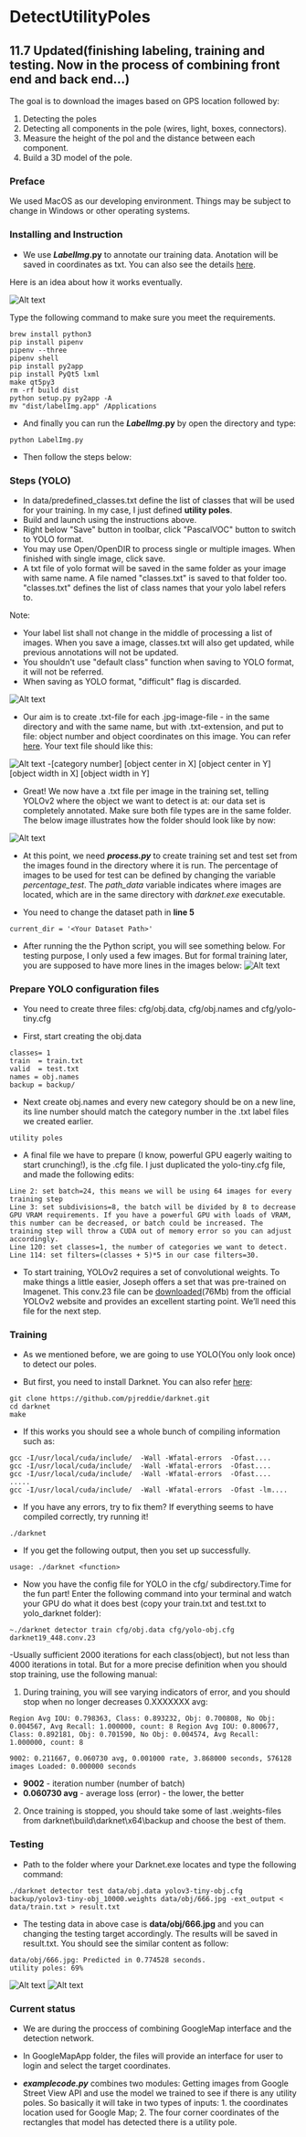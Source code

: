 # DetectUtilityPoles
## 11.7 Updated(finishing labeling, training and testing. Now in the process of combining front end and back end...)

The goal is to download the images based on GPS location followed by:
1. Detecting the poles
2. Detecting all components in the pole (wires, light, boxes, connectors).
3. Measure the height of the pol and the distance between each component.
4. Build a 3D model of the pole.

### Preface

We used MacOS as our developing environment. Things may be subject to change in Windows or other operating systems. 

### Installing and Instruction

- We use **_LabelImg_.py** to annotate our training data. Anotation will be saved in coordinates as txt. You can also see the details [here](https://github.com/tzutalin/labelImg#macos).

Here is an idea about how it works eventually.

![Alt text](https://raw.githubusercontent.com/tzutalin/labelImg/master/demo/demo3.jpg)

Type the following command to make sure you meet the requirements.

```
brew install python3
pip install pipenv
pipenv --three
pipenv shell
pip install py2app
pip install PyQt5 lxml
make qt5py3
rm -rf build dist
python setup.py py2app -A
mv "dist/labelImg.app" /Applications
```
- And finally you can run the **_LabelImg_.py** by open the directory and type:
```
python LabelImg.py
```

- Then follow the steps below:


### Steps (YOLO)
- In data/predefined_classes.txt define the list of classes that will be used for your training. In my case, I just defined **utility poles**.
- Build and launch using the instructions above.
- Right below "Save" button in toolbar, click "PascalVOC" button to switch to YOLO format.
- You may use Open/OpenDIR to process single or multiple images. When finished with single image, click save.
- A txt file of yolo format will be saved in the same folder as your image with same name. A file named "classes.txt" is saved to that folder too. "classes.txt" defines the list of class names that your yolo label refers to.

Note:

- Your label list shall not change in the middle of processing a list of images. When you save a image, classes.txt will also get updated, while previous annotations will not be updated.
- You shouldn't use "default class" function when saving to YOLO format, it will not be referred.
- When saving as YOLO format, "difficult" flag is discarded.

![Alt text](https://github.com/leonshen95/DetectUtilityPoles/blob/master/YOLO.jpg)

- Our aim is to create .txt-file for each .jpg-image-file - in the same directory and with the same name, but with .txt-extension, and put to file: object number and object coordinates on this image. You can refer [here](https://medium.com/@manivannan_data/how-to-train-yolov2-to-detect-custom-objects-9010df784f36). Your text file should like this:

![Alt text](https://cdn-images-1.medium.com/max/1600/0*DlB8bHOE0E8WzLik.PNG)
-[category number] [object center in X] [object center in Y] [object width in X] [object width in Y]

- Great! We now have a .txt file per image in the training set, telling YOLOv2 where the object we want to detect is at: our data set is completely annotated. Make sure both file types are in the same folder. The below image illustrates how the folder should look like by now:

![Alt text](https://github.com/leonshen95/DetectUtilityPoles/blob/master/annotated_images.jpg?raw=true)

- At this point, we need **_process.py_** to create training set and test set from the images found in the directory where it is run. The percentage of images to be used for test can be defined by changing the variable _percentage_test_. The _path_data_ variable indicates where images are located, which are in the same directory with _darknet.exe_ executable.

- You need to change the dataset path in **line 5**

```
current_dir = '<Your Dataset Path>'
```
- After running the the Python script, you will see something below. For testing purpose, I only used a few images. But for formal training later, you are supposed to have more lines in the images below:
![Alt text](https://github.com/leonshen95/DetectUtilityPoles/blob/master/train_test.jpg?raw=true)

### Prepare YOLO configuration files
- You need to create three files: cfg/obj.data, cfg/obj.names and cfg/yolo-tiny.cfg

- First, start creating the obj.data

```
classes= 1  
train  = train.txt  
valid  = test.txt  
names = obj.names  
backup = backup/
```
- Next create obj.names and every new category should be on a new line, its line number should match the category number in the .txt label files we created earlier.
```
utility poles
```
- A final file we have to prepare (I know, powerful GPU eagerly waiting to start crunching!), is the .cfg file. I just duplicated the yolo-tiny.cfg file, and made the following edits:
```
Line 2: set batch=24, this means we will be using 64 images for every training step
Line 3: set subdivisions=8, the batch will be divided by 8 to decrease GPU VRAM requirements. If you have a powerful GPU with loads of VRAM, this number can be decreased, or batch could be increased. The training step will throw a CUDA out of memory error so you can adjust accordingly.
Line 120: set classes=1, the number of categories we want to detect.
Line 114: set filters=(classes + 5)*5 in our case filters=30.
```
- To start training, YOLOv2 requires a set of convolutional weights. To make things a little easier, Joseph offers a set that was pre-trained on Imagenet. This conv.23 file can be [downloaded](https://pjreddie.com/media/files/darknet19_448.conv.23)(76Mb) from the official YOLOv2 website and provides an excellent starting point. We’ll need this file for the next step.

### Training

- As we mentioned before, we are going to use YOLO(You only look once) to detect our poles.

- But first, you need to install Darknet. You can also refer [here](https://github.com/tzutalin/labelImg#macos):
```
git clone https://github.com/pjreddie/darknet.git
cd darknet
make
```
- If this works you should see a whole bunch of compiling information such as:
```mkdir -p obj
gcc -I/usr/local/cuda/include/  -Wall -Wfatal-errors  -Ofast....
gcc -I/usr/local/cuda/include/  -Wall -Wfatal-errors  -Ofast....
gcc -I/usr/local/cuda/include/  -Wall -Wfatal-errors  -Ofast....
.....
gcc -I/usr/local/cuda/include/  -Wall -Wfatal-errors  -Ofast -lm....
```
- If you have any errors, try to fix them? If everything seems to have compiled correctly, try running it!
```
./darknet
```
- If you get the following output, then you set up successfully.
```
usage: ./darknet <function>
```
- Now you have the config file for YOLO in the cfg/ subdirectory.Time for the fun part! Enter the following command into your terminal and watch your GPU do what it does best (copy your train.txt and test.txt to yolo_darknet folder):
```
~./darknet detector train cfg/obj.data cfg/yolo-obj.cfg darknet19_448.conv.23
```
-Usually sufficient 2000 iterations for each class(object), but not less than 4000 iterations in total. But for a more precise definition when you should stop training, use the following manual:

1. During training, you will see varying indicators of error, and you should stop when no longer decreases 0.XXXXXXX avg:
```
Region Avg IOU: 0.798363, Class: 0.893232, Obj: 0.700808, No Obj: 0.004567, Avg Recall: 1.000000, count: 8 Region Avg IOU: 0.800677, Class: 0.892181, Obj: 0.701590, No Obj: 0.004574, Avg Recall: 1.000000, count: 8

9002: 0.211667, 0.060730 avg, 0.001000 rate, 3.868000 seconds, 576128 images Loaded: 0.000000 seconds
```
- **9002** - iteration number (number of batch)
- **0.060730 avg** - average loss (error) - the lower, the better
2. Once training is stopped, you should take some of last .weights-files from darknet\build\darknet\x64\backup and choose the best of them.

### Testing 
- Path to the folder where your Darknet.exe locates and type the following command:
```
./darknet detector test data/obj.data yolov3-tiny-obj.cfg backup/yolov3-tiny-obj_10000.weights data/obj/666.jpg -ext_output < data/train.txt > result.txt
```
- The testing data in above case is **data/obj/666.jpg** and you can changing the testing target accordingly. The results will be saved in result.txt. You should see the similar content as follow:
```
data/obj/666.jpg: Predicted in 0.774528 seconds.
utility poles: 69%
```
![Alt text](https://github.com/leonshen95/DetectUtilityPoles/blob/master/predictions%201.jpg?raw=true)
![Alt text](https://github.com/leonshen95/DetectUtilityPoles/blob/master/predictions%202.jpg?raw=true)

### Current status
- We are during the proccess of combining GoogleMap interface and the detection network.

- In GoogleMapApp folder, the files will provide an interface for user to login and select the target coordinates.

- **_examplecode.py_** combines two modules: Getting images from Google Street View API and use the model we trained to see if there is any utility poles. So basically it will take in two types of inputs: 1. the coordinates location used for Google Map; 2. The four corner coordinates of the rectangles that model has detected there is a utility pole.

